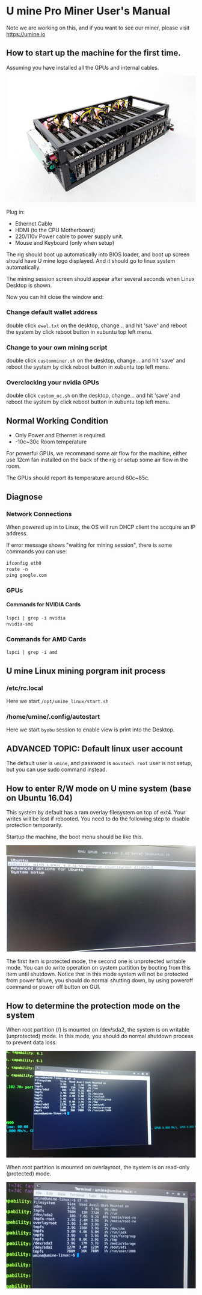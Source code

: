 # U mine Pro Miner User's Manual

Note we are working on this, and if you want to see our miner, please visit https://umine.io

## How to start up the machine for the first time.
Assuming you have installed all the GPUs and internal cables.

![Image](images/umine_evga10cards.jpeg)

Plug in:

* Ethernet Cable
* HDMI (to the CPU Motherboard)
* 220/110v Power cable to power supply unit.
* Mouse and Keyboard (only when setup)

The rig should boot up automatically into BIOS loader, and boot up screen should have U mine logo displayed. And it should 
go to linux system automatically.

The mining session screen should appear after several seconds when Linux Desktop is shown. 

Now you can hit close the window and:

### Change default wallet address
double click `ewal.txt` on the desktop, change... and hit 'save' and reboot the system by click reboot button in xubuntu top left menu.

### Change to your own mining script
double click `customminer.sh` on the desktop, change... and hit 'save' and reboot the system by click reboot button in xubuntu top left menu.

### Overclocking your nvidia GPUs
double click `custom_oc.sh` on the desktop, change... and hit 'save' and reboot the system by click reboot button in xubuntu top left menu.

## Normal Working Condition
* Only Power and Ethernet is required
* -10c~30c Room temperature  

For powerful GPUs, we recommand some air flow for the machine, either use 12cm fan installed on the back of the rig or setup some air flow in the room.

The GPUs should report its temperature around 60c~85c.

## Diagnose

### Network Connections
When powered up in to Linux, the OS will run DHCP client the accquire an IP address.

If error message shows "waiting for mining session", there is some commands you can use:
```
ifconfig eth0
route -n
ping google.com
```

### GPUs

#### Commands for NVIDIA Cards
```
lspci | grep -i nvidia
nvidia-smi
```
### Commands for AMD Cards
```
lspci | grep -i amd
```

## U mine Linux mining porgram init process

### /etc/rc.local
Here we start `/opt/umine_linux/start.sh`

### /home/umine/.config/autostart
Here we start `byobu` session to enable view is print into the Desktop.


## ADVANCED TOPIC: Default linux user account 

The default user is `umine`, and password is `novotech`. `root` user is not setup, but you can use sudo command instead.

## How to enter R/W mode on U mine system (base on Ubuntu 16.04)

This system by default has a ram overlay filesystem on top of ext4. Your writes will be lost if rebooted. You need to do the following step to disable protection temporarily.

Startup the machine, the boot menu should be like this.

![Image](images/syspro1.jpg)

The first item is protected mode, the second one is unprotected writable mode. You can do write operation on system partition by booting from this item until shutdown. Notice that in this mode system will not be protected from power failure, you should do normal shutting down, by using poweroff command or power off button on GUI.

## How to determine the protection mode on the system

When root partition (/) is mounted on /dev/sda2, the system is on writable (unprotected) mode. In this mode, you should do normal shutdown process to prevent data loss.

![Image](images/syspro2.jpg)

When root partition is mounted on overlayroot, the system is on read-only (protected) mode.

![Image](images/syspro3.jpg)
